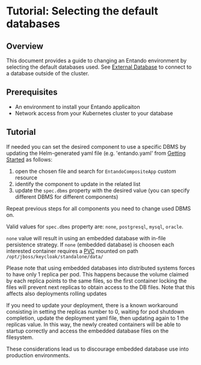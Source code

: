 # Tutorial: Selecting the default databases

## Overview

This document provides a guide to changing an Entando environment by selecting the default databases used. 
See [External Database](./external-database/) to connect to a database outside of the cluster.

## Prerequisites

-   An environment to install your Entando applicaiton
-   Network access from your Kubernetes cluster to your database

## Tutorial

If needed you can set the desired component to use a specific DBMS by updating the Helm-generated yaml file (e.g. 'entando.yaml' from [Getting Started](/docs/getting-started]) as follows:

1. open the chosen file and search for `EntandoCompositeApp` custom resource
2. identify the component to update in the related list
3. update the `spec.dbms` property with the desired value (you can specify different DBMS for different components)

Repeat previous steps for all components you need to change used DBMS on.

Valid values for `spec.dbms` property are: `none`, `postgresql`, `mysql`, `oracle`.

`none` value will result in using an embedded database with in-file persistence strategy.
If `none` (embedded database) is choosen each interested container requires a [PVC](https://kubernetes.io/docs/concepts/storage/persistent-volumes/#persistentvolumeclaims) mounted on path `/opt/jboss/keycloak/standalone/data/`

Please note that using embedded databases into distributed systems forces to have only 1 replica per pod.
This happens because the volume claimed by each replica points to the same files, 
so the first container locking the files will prevent next replicas to obtain access to the DB files. 
Note that this affects also deployments rolling updates

If you need to update your deployment, there is a known workaround consisting in setting the replicas number to 0, waiting for pod shutdown completion, update the deployment yaml file, then updating again to 1 the replicas value. In this way, the newly created containers will be able to startup correctly and access the embedded database files on the filesystem.

These considerations lead us to discourage embedded database use into production environments.
